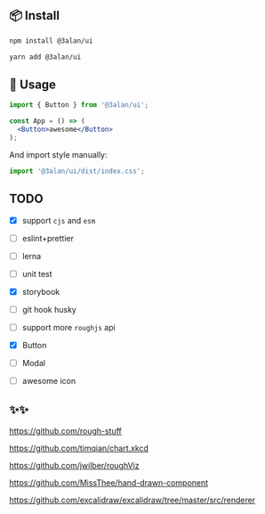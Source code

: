 ## 📦 Install

```bash
npm install @3alan/ui
```

```bash
yarn add @3alan/ui
```

## 🔨 Usage

```jsx
import { Button } from '@3alan/ui';

const App = () => (
  <Button>awesome</Button>
);
```

And import style manually:

```jsx
import '@3alan/ui/dist/index.css';
```

## TODO
- [x] support `cjs` and `esm`
- [ ] eslint+prettier
- [ ] lerna
- [ ] unit test
- [x] storybook
- [ ] git hook husky
- [ ] support more `roughjs` api
- [x] Button
- [ ] Modal
- [ ] awesome icon


## ✨✨
https://github.com/rough-stuff

https://github.com/timqian/chart.xkcd

https://github.com/jwilber/roughViz

https://github.com/MissThee/hand-drawn-component

https://github.com/excalidraw/excalidraw/tree/master/src/renderer